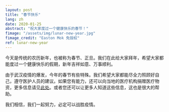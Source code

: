 ```yaml
---
layout: post
title: "春节快乐"
lang: zh
date: 2020-01-25
abstract: "祝大家度过一个健康快乐的春节！"
fimage: "/assets/img/lunar-new-year.jpg"
fimage_credit: "Easton Mok 免授权"
ref: lunar-new-year
---
```

今天是传统的农历新年，也被称为春节、正旦。我们在此给大家拜年，希望大家都能度过一个健康快乐的假期，新年吉祥如意、万事顺利。

由于武汉疫情的爆发，今年的春节有些特殊。我们希望大家都能尽全力照顾好自己，遵守医护人员的建议。如果您有能力，还可以向当地的医疗机构捐赠医疗物资，更多信息请见[此处](https://weibo.com/1644114654/Ir1FmDfpq)。或者您还可以让更多人知道这些信息，这也是很大的帮助。

我们相信，我们一起努力，必定可以战胜疫情。